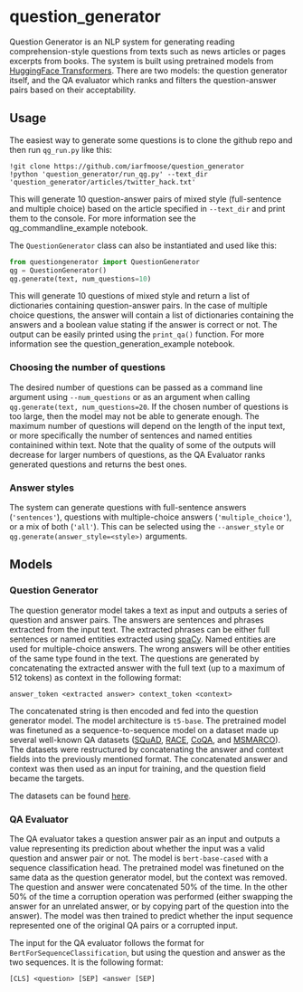 # question_generator
Question Generator is an NLP system for generating reading comprehension-style questions from texts such as news articles or pages excerpts from books. The system is built using pretrained models from [HuggingFace Transformers](https://github.com/huggingface/transformers). There are two models: the question generator itself, and the QA evaluator which ranks and filters the question-answer pairs based on their acceptability.

## Usage
The easiest way to generate some questions is to clone the github repo and then run `qg_run.py` like this:
```
!git clone https://github.com/iarfmoose/question_generator
!python 'question_generator/run_qg.py' --text_dir 'question_generator/articles/twitter_hack.txt'
```
This will generate 10 question-answer pairs of mixed style (full-sentence and multiple choice) based on the article specified in `--text_dir` and print them to the console. For more information see the qg_commandline_example notebook.

The `QuestionGenerator` class can also be instantiated and used like this:
```python
from questiongenerator import QuestionGenerator
qg = QuestionGenerator()
qg.generate(text, num_questions=10)
```
This will generate 10 questions of mixed style and return a list of dictionaries containing question-answer pairs. In the case of multiple choice questions, the answer will contain a list of dictionaries containing the answers and a boolean value stating if the answer is correct or not. The output can be easily printed using the `print_qa()` function. For more information see the question_generation_example notebook.

### Choosing the number of questions
The desired number of questions can be passed as a command line argument using `--num_questions`  or as an argument when calling `qg.generate(text, num_questions=20`. If the chosen number of questions is too large, then the model may not be able to generate enough. The maximum number of questions will depend on the length of the input text, or more specifically the number of sentences and named entities containined within text. Note that the quality of some of the outputs will decrease for larger numbers of questions, as the QA Evaluator ranks generated questions and returns the best ones.

### Answer styles
The system can generate questions with full-sentence answers (`'sentences'`), questions with multiple-choice answers (`'multiple_choice'`), or a mix of both (`'all'`). This can be selected using the `--answer_style` or `qg.generate(answer_style=<style>)` arguments.

## Models
### Question Generator
The question generator model takes a text as input and outputs a series of question and answer pairs. The answers are sentences and phrases extracted from the input text. The extracted phrases can be either full sentences or named entities extracted using [spaCy](https://spacy.io/). Named entities are used for multiple-choice answers. The wrong answers will be other entities of the same type found in the text. The questions are generated by concatenating the extracted answer with the full text (up to a maximum of 512 tokens) as context in the following format:
```
answer_token <extracted answer> context_token <context>
```
The concatenated string is then encoded and fed into the question generator model. The model architecture is `t5-base`. The pretrained model was finetuned as a sequence-to-sequence model on a dataset made up several well-known QA datasets ([SQuAD](https://rajpurkar.github.io/SQuAD-explorer/), [RACE](http://www.cs.cmu.edu/~glai1/data/race/), [CoQA](https://stanfordnlp.github.io/coqa/), and [MSMARCO](https://microsoft.github.io/msmarco/)). The datasets were restructured by concatenating the answer and context fields into the previously mentioned format. The concatenated answer and context was then used as an input for training, and the question field became the targets.

The datasets can be found [here](https://drive.google.com/drive/folders/15MrcuaedWU-A_uC-aHzDjsVaJmKzqTko?usp=sharing).

### QA Evaluator
The QA evaluator takes a question answer pair as an input and outputs a value representing its prediction about whether the input was a valid question and answer pair or not. The model is ``bert-base-cased`` with a sequence classification head. The pretrained model was finetuned on the same data as the question generator model, but the context was removed. The question and answer were concatenated 50% of the time. In the other 50% of the time a corruption operation was performed (either swapping the answer for an unrelated answer, or by copying part of the question into the answer). The model was then trained to predict whether the input sequence represented one of the original QA pairs or a corrupted input.

The input for the QA evaluator follows the format for `BertForSequenceClassification`, but using the question and answer as the two sequences. It is the following format:
```
[CLS] <question> [SEP] <answer [SEP]
```
